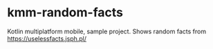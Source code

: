 # kmm-random-facts
Kotlin multiplatform mobile, sample project. Shows random facts from https://uselessfacts.jsph.pl/
